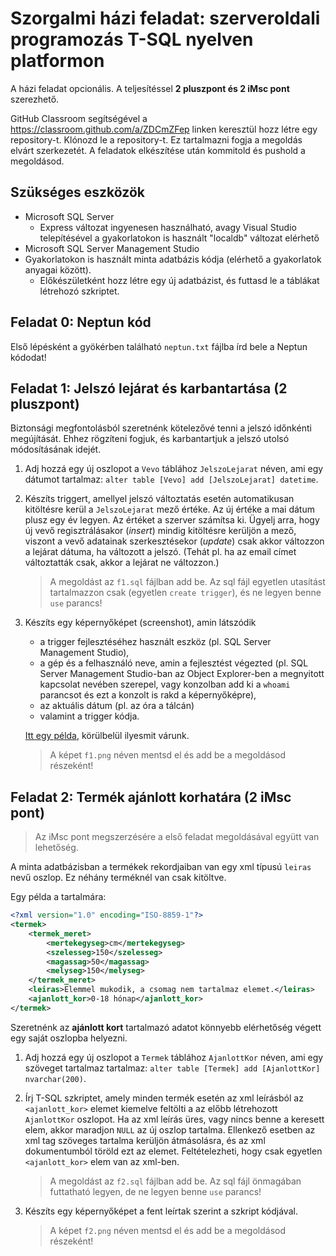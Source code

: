 # Szorgalmi házi feladat: szerveroldali programozás T-SQL nyelven platformon

A házi feladat opcionális. A teljesítéssel **2 pluszpont és 2 iMsc pont** szerezhető.

GitHub Classroom segítségével a <https://classroom.github.com/a/ZDCmZFep> linken keresztül hozz létre egy repository-t. Klónozd le a repository-t. Ez tartalmazni fogja a megoldás elvárt szerkezetét. A feladatok elkészítése után kommitold és pushold a megoldásod.

## Szükséges eszközök

- Microsoft SQL Server
  - Express változat ingyenesen használható, avagy Visual Studio telepítésével a gyakorlatokon is használt "localdb" változat elérhető
- Microsoft SQL Server Management Studio
- Gyakorlatokon is használt minta adatbázis kódja (elérhető a gyakorlatok anyagai között).
  - Előkészületként hozz létre egy új adatbázist, és futtasd le a táblákat létrehozó szkriptet.

## Feladat 0: Neptun kód

Első lépésként a gyökérben található `neptun.txt` fájlba írd bele a Neptun kódodat!

## Feladat 1: Jelszó lejárat és karbantartása (2 pluszpont)

Biztonsági megfontolásból szeretnénk kötelezővé tenni a jelszó időnkénti megújítását. Ehhez rögzíteni fogjuk, és karbantartjuk a jelszó utolsó módosításának idejét.

1. Adj hozzá egy új oszlopot a `Vevo` táblához `JelszoLejarat` néven, ami egy dátumot tartalmaz: `alter table [Vevo] add [JelszoLejarat] datetime`.

1. Készíts triggert, amellyel jelszó változtatás esetén automatikusan kitöltésre kerül a `JelszoLejarat` mező értéke. Az új értéke a mai dátum plusz egy év legyen. Az értéket a szerver számítsa ki. Ügyelj arra, hogy új vevő regisztrálásakor (_insert_) mindig kitöltésre kerüljön a mező, viszont a vevő adatainak szerkesztésekor (_update_) csak akkor változzon a lejárat dátuma, ha változott a jelszó. (Tehát pl. ha az email címet változtatták csak, akkor a lejárat ne változzon.)

   > A megoldást az `f1.sql` fájlban add be. Az sql fájl egyetlen utasítást tartalmazzon csak (egyetlen `create trigger`), és ne legyen benne `use` parancs!

1. Készíts egy képernyőképet (screenshot), amin látszódik

   - a trigger fejlesztéséhez használt eszköz (pl. SQL Server Management Studio),
   - a gép és a felhasználó neve, amin a fejlesztést végezted (pl. SQL Server Management Studio-ban az Object Explorer-ben a megnyitott kapcsolat nevében szerepel, vagy konzolban add ki a `whoami` parancsot és ezt a konzolt is rakd a képernyőképre),
   - az aktuális dátum (pl. az óra a tálcán)
   - valamint a trigger kódja.

   [Itt egy példa](img/img-screenshot-pl-sql.png), körülbelül ilyesmit várunk.

   > A képet `f1.png` néven mentsd el és add be a megoldásod részeként!

## Feladat 2: Termék ajánlott korhatára (2 iMsc pont)

> Az iMsc pont megszerzésére a első feladat megoldásával együtt van lehetőség.

A minta adatbázisban a termékek rekordjaiban van egy xml típusú `leiras` nevű oszlop. Ez néhány terméknél van csak kitöltve.

Egy példa a tartalmára:

```xml
<?xml version="1.0" encoding="ISO-8859-1"?>
<termek>
    <termek_meret>
        <mertekegyseg>cm</mertekegyseg>
        <szelesseg>150</szelesseg>
        <magassag>50</magassag>
        <melyseg>150</melyseg>
    </termek_meret>
    <leiras>Elemmel mukodik, a csomag nem tartalmaz elemet.</leiras>
    <ajanlott_kor>0-18 hónap</ajanlott_kor>
</termek>
```

Szeretnénk az **ajánlott kort** tartalmazó adatot könnyebb elérhetőség végett egy saját oszlopba helyezni.

1. Adj hozzá egy új oszlopot a `Termek` táblához `AjanlottKor` néven, ami egy szöveget tartalmaz tartalmaz: `alter table [Termek] add [AjanlottKor] nvarchar(200)`.

1. Írj T-SQL szkriptet, amely minden termék esetén az xml leírásból az `<ajanlott_kor>` elemet kiemelve feltölti a az előbb létrehozott `AjanlottKor` oszlopot. Ha az xml leírás üres, vagy nincs benne a keresett elem, akkor maradjon `NULL` az új oszlop tartalma. Ellenkező esetben az xml tag szöveges tartalma kerüljön átmásolásra, és az xml dokumentumból töröld ezt az elemet. Feltételezheti, hogy csak egyetlen `<ajanlott_kor>` elem van az xml-ben.

   > A megoldást az `f2.sql` fájlban add be. Az sql fájl önmagában futtatható legyen, de ne legyen benne `use` parancs!

1. Készíts egy képernyőképet a fent leírtak szerint a szkript kódjával.

   > A képet `f2.png` néven mentsd el és add be a megoldásod részeként!
